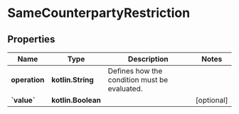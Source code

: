
# SameCounterpartyRestriction

## Properties
Name | Type | Description | Notes
------------ | ------------- | ------------- | -------------
**operation** | **kotlin.String** | Defines how the condition must be evaluated. | 
**&#x60;value&#x60;** | **kotlin.Boolean** |  |  [optional]



